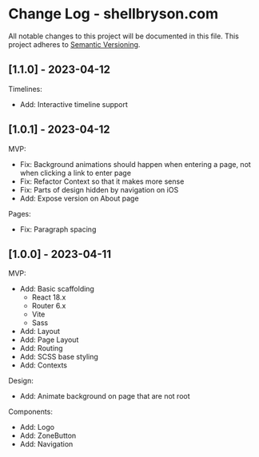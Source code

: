 # Change Log - shellbryson.com

All notable changes to this project will be documented in this file.
This project adheres to [Semantic Versioning](http://semver.org/).

## [1.1.0] - 2023-04-12

Timelines:
  - Add: Interactive timeline support

## [1.0.1] - 2023-04-12

MVP:
  - Fix: Background animations should happen when entering a page, not when clicking a link to enter page
  - Fix: Refactor Context so that it makes more sense
  - Fix: Parts of design hidden by navigation on iOS
  - Add: Expose version on About page

Pages:
  - Fix: Paragraph spacing

## [1.0.0] - 2023-04-11

MVP:
  - Add: Basic scaffolding
    - React 18.x
    - Router 6.x
    - Vite
    - Sass
  - Add: Layout
  - Add: Page Layout
  - Add: Routing
  - Add: SCSS base styling
  - Add: Contexts

Design:
  - Add: Animate background on page that are not root

Components:
  - Add: Logo
  - Add: ZoneButton
  - Add: Navigation